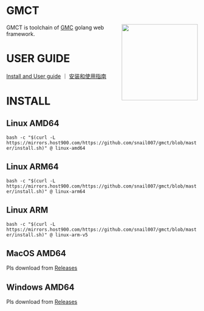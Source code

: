 # GMCT

<img align="right" src="https://mirrors.host900.com/https://raw.githubusercontent.com/snail007/gmc/master/doc/images/logo2.png" width="200" height="auto"/>  

GMCT is toolchain of [GMC](https://github.com/snail007/gmc) golang web framework.

# USER GUIDE

[Install and User guide](https://snail007.github.io/gmc/#/?id=gmct-tool-chain) ｜ [安装和使用指南](https://snail007.github.io/gmc/zh/#/?id=gmct-%e5%b7%a5%e5%85%b7%e9%93%be)

# INSTALL

## Linux AMD64

`bash -c "$(curl -L https://mirrors.host900.com/https://github.com/snail007/gmct/blob/master/install.sh)" @ linux-amd64`

## Linux ARM64

`bash -c "$(curl -L https://mirrors.host900.com/https://github.com/snail007/gmct/blob/master/install.sh)" @ linux-arm64`

## Linux ARM

`bash -c "$(curl -L https://mirrors.host900.com/https://github.com/snail007/gmct/blob/master/install.sh)" @ linux-arm-v5`

## MacOS AMD64

Pls download from [Releases](https://github.com/snail007/gmct/releases)

## Windows AMD64

Pls download from [Releases](https://github.com/snail007/gmct/releases)


